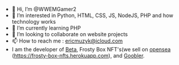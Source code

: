 - 👋 Hi, I’m @WWEMGamer2
- 👀 I’m interested in Python, HTML, CSS, JS, NodeJS, PHP and how technology works
- 🌱 I’m currently learning PHP
- 💞️ I’m looking to collaborate on website projects
- 📫 How to reach me : ericmuzyk@icloud.com
- I am the developer of [Beta](https://beta.ericplayzyt.repl.co), Frosty Box NFT's(we sell on [opensea](https://opensea.io/FrostyBoxNFTs) (https://frosty-box-nfts.herokuapp.com), and [Goobler](https://goobler.imango.com.au).

<!---
WWEMGamer2/WWEMGamer2 is a ✨ special ✨ repository because its `README.md` (this file) appears on your GitHub profile.
You can click the Preview link to take a look at your changes.
--->
